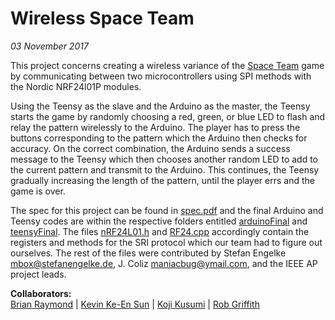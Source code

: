 # Wireless Space Team
*03 November 2017*

This project concerns creating a wireless variance of the [Space Team](https://play.google.com/store/apps/details?id=com.sleepingbeastgames.spaceteam) game by communicating between two microcontrollers using SPI methods with the Nordic NRF24l01P modules.
  
Using the Teensy as the slave and the Arduino as the master, the Teensy starts the game by randomly choosing a red, green, or blue LED to flash and relay the pattern wirelessly to the Arduino. The player has to press the buttons corresponding to the pattern which the Arduino then checks for accuracy. On the correct combination, the Arduino sends a success message to the Teensy which then chooses another random LED to add to the current pattern and transmit to the Arduino. This continues, the Teensy gradually increasing the length of the pattern, until the player errs and the game is over.

The spec for this project can be found in [spec.pdf](https://github.com/il-dionigi/IEEE_AP_WirelessSpaceTeam_RF24/blob/master/spec.pdf) and the final Arduino and Teensy codes are within the respective folders entitled [arduinoFinal](https://github.com/il-dionigi/IEEE_AP_WirelessSpaceTeam_RF24/tree/master/arduinoFinal) and [teensyFinal](https://github.com/il-dionigi/IEEE_AP_WirelessSpaceTeam_RF24/tree/master/teensyFinal). 
The files [nRF24L01.h](https://github.com/il-dionigi/IEEE_AP_WirelessSpaceTeam_RF24/blob/master/nRF24L01.h) and [RF24.cpp](https://github.com/il-dionigi/IEEE_AP_WirelessSpaceTeam_RF24/blob/master/RF24.cpp) accordingly contain the registers and methods for the SRI protocol which our team had to figure out ourselves. The rest of the files were contributed by  Stefan Engelke <mbox@stefanengelke.de>, J. Coliz <maniacbug@ymail.com>, and the IEEE AP project leads. 
  
**Collaborators:**  
[Brian Raymond](https://github.com/il-dionigi) | [Kevin Ke-En Sun](https://github.com/inherentlyMalicious) | [Koji Kusumi](https://github.com/kojiboji) | [Rob Griffith](https://github.com/rwgriffithv)